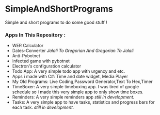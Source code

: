 # SimpleAndShortPrograms
Simple and short programs to do some good stuff !

### Apps In This Repository :
- WER Calculator
- Dates-Converter *Jalali To Gregorian And Gregorian To Jalali*
- Anti-Pybotnet
- Infected game with pybotnet
- Electron's configuration calculator
- Todo App: A very simple todo app with urgency and etc.
- Apps i made with C#: Time and date widget, Media Player
- My Old Programs: Live Coding,Password Generator,Text To Hex,Timer
- TimeBoxer: A very simple timeboxing app. I was tired of google schedule so i made this very simple app to only show time boxes. 
- Reminders: A very simple reminders app *still in development.*
- Tasks: A very simple app to have tasks, statistics and progress bars for each task. *still in development.*
